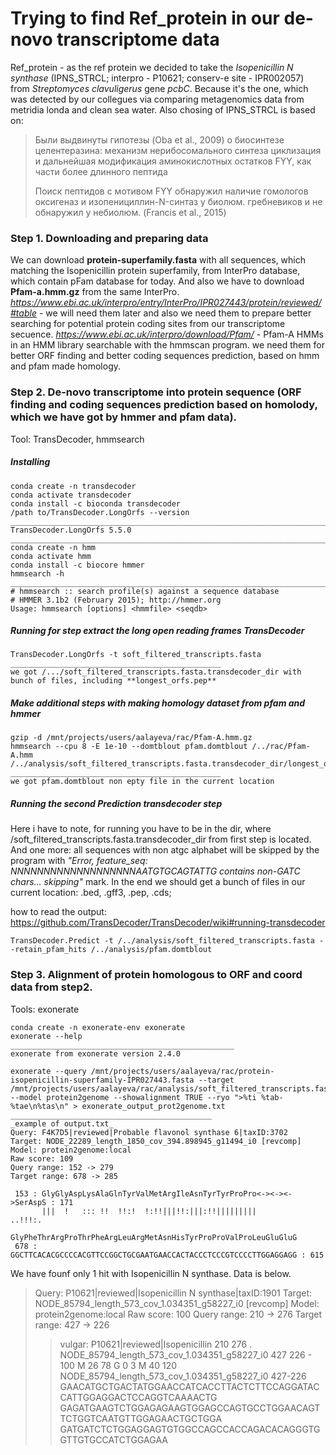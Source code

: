 # Trying to find Ref_protein in our de-novo transcriptome data
Ref_protein - as the ref protein we decided to take the _Isopenicillin N synthase_ (IPNS_STRCL; interpro - P10621; conserv-e site - IPR002057) from _Streptomyces clavuligerus_ gene _pcbC_. Because it's the one, which was detected by our collegues via comparing metagenomics data from metridia londa and clean sea water. 
Also chosing of IPNS_STRCL is based on:
> Были выдвинуты гипотезы (Oba et al., 2009) о биосинтезе целентеразина:
> механизм нерибосомального синтеза циклизация и дальнейшая модификация аминокислотных остатков FYY,  как части более длинного пептида
> 
> Поиск пептидов с мотивом FYY обнаружил наличие гомологов оксигеназ и изопенициллин-N-синтаз у биолюм. гребневиков и не обнаружил у небиолюм. (Francis et al., 2015)

### Step 1. Downloading and preparing data
We can download **protein-superfamily.fasta** with all sequences, which matching the Isopenicillin protein superfamily, from InterPro database, which contain pFam database for today. 
And also we have to download **Pfam-a.hmm.gz** from the same InterPro. 
_https://www.ebi.ac.uk/interpro/entry/InterPro/IPR027443/protein/reviewed/#table_ - we will need them later and also we need them to prepare better searching for potential protein coding sites from our transcriptome secuence.
_https://www.ebi.ac.uk/interpro/download/Pfam/_ - Pfam-A HMMs in an HMM library searchable with the hmmscan program. we need them for better ORF finding and better coding sequences prediction, based on hmm and pfam made homology.

### Step 2. De-novo transcriptome into protein sequence (ORF finding and coding sequences prediction based on homolody, which we have got by hmmer and pfam data).
Tool: TransDecoder, hmmsearch

##### Installing
```
conda create -n transdecoder
conda activate transdecoder
conda install -c bioconda transdecoder
/path to/TransDecoder.LongOrfs --version
___________________________________________________________________________________________
TransDecoder.LongOrfs 5.5.0
___________________________________________________________________________________________
conda create -n hmm
conda activate hmm
conda install -c biocore hmmer
hmmsearch -h
___________________________________________________________________________________________
# hmmsearch :: search profile(s) against a sequence database
# HMMER 3.1b2 (February 2015); http://hmmer.org
Usage: hmmsearch [options] <hmmfile> <seqdb>
```

##### Running for step extract the long open reading frames TransDecoder
```
TransDecoder.LongOrfs -t soft_filtered_transcripts.fasta
_______________________________________________
we got /.../soft_filtered_transcripts.fasta.transdecoder_dir with bunch of files, including **longest_orfs.pep**
```
##### Make additional steps with making homology dataset from pfam and hmmer
```
gzip -d /mnt/projects/users/aalayeva/rac/Pfam-A.hmm.gz
hmmsearch --cpu 8 -E 1e-10 --domtblout pfam.domtblout /../rac/Pfam-A.hmm /../analysis/soft_filtered_transcripts.fasta.transdecoder_dir/longest_orfs.pep
_______________________________________________
we got pfam.domtblout non epty file in the current location
```

##### Running the second Prediction transdecoder step
Here i have to note, for running you have to be in the dir, where /soft_filtered_transcripts.fasta.transdecoder_dir from first step is located. And one more: all sequences with non atgc alphabet will be skipped by the program with _"Error, feature_seq: NNNNNNNNNNNNNNNNNNNAATGTGCAGTATTG contains non-GATC chars... skipping"_ mark. In the end we should get a bunch of files in our current location: .bed, .gff3, .pep, .cds; 

how to read the output: https://github.com/TransDecoder/TransDecoder/wiki#running-transdecoder 
```
TransDecoder.Predict -t /../analysis/soft_filtered_transcripts.fasta --retain_pfam_hits /../analysis/pfam.domtblout
```
### Step 3. Alignment of protein homologous to ORF and coord data from step2.
Tools: exonerate
```
conda create -n exonerate-env exonerate
exonerate --help
__________________________________________________
exonerate from exonerate version 2.4.0
```
```
exonerate --query /mnt/projects/users/aalayeva/rac/protein-isopenicillin-superfamily-IPR027443.fasta --target /mnt/projects/users/aalayeva/rac/analysis/soft_filtered_transcripts.fasta --model protein2genome --showalignment TRUE --ryo ">%ti %tab-%tae\n%tas\n" > exonerate_output_prot2genome.txt
_____________________________________________
_example of output.txt_
Query: F4K7D5|reviewed|Probable flavonol synthase 6|taxID:3702
Target: NODE_22289_length_1850_cov_394.898945_g11494_i0 [revcomp]
Model: protein2genome:local
Raw score: 109
Query range: 152 -> 279
Target range: 678 -> 285

 153 : GlyGlyAspLysAlaGlnTyrValMetArgIleAsnTyrTyrProPro<-><-><->SerAspS : 171
       |||  !   ::: !!  !!:!  !:!!|||!!:|||:!!|||||||||         ..!!!:.
       GlyPheThrArgProThrPheArgLeuArgMetAsnHisTyrProProValProLeuGluGluG
 678 : GGCTTCACACGCCCCACGTTCCGGCTGCGAATGAACCACTACCCTCCCGTCCCCTTGGAGGAGG : 615
```
We have founf only 1 hit with Isopenicillin N synthase. Data is below.
> Query: P10621|reviewed|Isopenicillin N synthase|taxID:1901
> Target: NODE_85794_length_573_cov_1.034351_g58227_i0 [revcomp]
> Model: protein2genome:local
> Raw score: 100
> Query range: 210 -> 276 
> Target range: 427 -> 226
> > vulgar: P10621|reviewed|Isopenicillin 210 276 . NODE_85794_length_573_cov_1.034351_g58227_i0 427 226 - 100 M 26 78 G 0 3 M 40 120
> >NODE_85794_length_573_cov_1.034351_g58227_i0 427-226
> > GAACATGCTGACTATGGAACCATCACCTTACTCTTCCAGGATACCATTGGAGGACTCCAGGTCAAAACTG
> > GAGATGAAGTCTGGAGAGAAGTGGAGCCAGTGCCTGGAACAGTTCTGGTCAATGTTGGAGAACTGCTGGA
> > GATGATCTCTGGAGGAGTGTGGCCAGCCACCAGACACAGGGTGGTTGTGCCATCTGGAGAA

